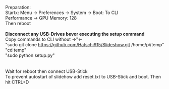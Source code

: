 Preparation:<br />
Startx: Menu -> Preferences -> System -> Boot: To CLI<br />
Performance -> GPU Memory: 128<br />
Then reboot<br />
<br />
<strong>Disconnect any USB-Drives bevor executing the setup command</strong><br />
Copy commands to CLI without ->"<-<br />
"sudo git clone https://github.com/Hatschi915/Slideshow.git /home/pi/temp"<br />
"cd temp"<br />
"sudo python setup.py"<br />
<br />
<br />
Wait for reboot then connect USB-Stick<br />
To prevent autostart of slidehow add reset.txt to USB-Stick and boot. Then hit CTRL+D<br />

